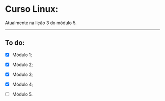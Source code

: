 # Curso Linux:

Atualmente na lição 3 do módulo 5. 

---
## To do:

* [x] Módulo 1;
* [x] Módulo 2;
* [x] Módulo 3;
* [x] Módulo 4;
* [ ] Módulo 5.


	
